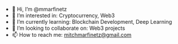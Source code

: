 - 👋 Hi, I’m @mmarfinetz
- 👀 I’m interested in: Cryptocurrency, Web3
- 🌱 I’m currently learning: Blockchain Development, Deep Learning
- 💞️ I’m looking to collaborate on: Web3 projects
- 📫 How to reach me: mitchmarfinetz@gmail.com

<!---
mmarfinetz/mmarfinetz is a ✨ special ✨ repository because its `README.md` (this file) appears on your GitHub profile.
You can click the Preview link to take a look at your changes.
--->
